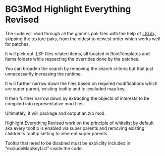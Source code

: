 # BG3Mod Highlight Everything Revised
The code will read through all the game's pak files with the help of [LSLib](https://github.com/Norbyte/lslib)., skipping the texture paks, from the oldest to newest order which works well for patches.

It will pick out .LSF files related items, all located in RootTemplates and Items folders while respecting the overrides done by the patches.

You can broaden the search by removing the search criteria but that just unnecessarily increasing the runtime.

It will further narrow down the files based on required modifications which are super parent, existing tooltip and to-excluded map key.

It then further narrow down by extracting the objects of interests to be compiled into representative mod files.

Ultimately, it will package and output an zip mod.


Highlight Everything Revised work on the principle of whitelist by default aka every tooltip is enabled via super parents and removing existing children's tooltip setting to inherent super parents.

Tooltip that need to be disabled must be expliclity included in "excludeMapKeyList" inside the code.
